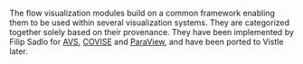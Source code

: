 The [](project:#cat-UniViz) flow visualization modules build on a common framework
enabling them to be used within several visualization systems.
They are categorized together solely based on their provenance.
They have been implemented by Filip Sadlo for [AVS](https://www.avs.com/avs-express/), [COVISE](https://www.hlrs.de/covise) and [ParaView](https://www.paraview.org),
and have been ported to Vistle later.
